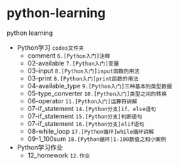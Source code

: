 # python-learning
python learning

* Python学习 `codes文件夹`
    *   comment `6.[Python入门]注释`
    *   02-available `7.[Python入门]变量`
    *   03-input `8.[Python入门]input函数的用法`
    *   03-print `8.[Python入门]print函数的用法`
    *   04-available_type `9.[Python入门]三种基本的类型数据`
    *   05-type_converter `10.[Python入门]类型之间的转换`
    *   06-operator `11.[Python入门]运算符讲解`
    *   07-if_statement `14.[Python分支]if、else语句`
    *   07-if_statement `15.[Python分支]判断语句`
    *   07-if_statement `16.[Python分支]elif语句`
    *   08-while_loop `17.[Python循环]while循环讲解`
    *   09-1_100sum `18.[Python循环]1-100数值之和小案例`
* Python学习作业
    * 12_homework `12.作业`